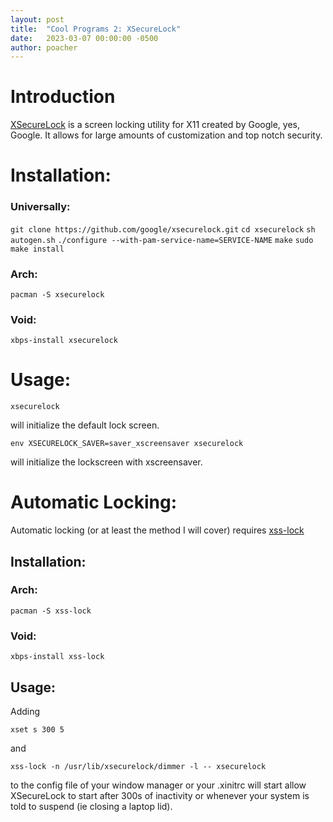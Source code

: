 ```yaml
---
layout: post
title:  "Cool Programs 2: XSecureLock"
date:   2023-03-07 00:00:00 -0500
author: poacher
---
```


# Introduction

[XSecureLock](https://github.com/google/xsecurelock) is a screen locking utility for X11 created by Google, yes, Google. It allows for large amounts of customization and top notch security.

# Installation:

### Universally:

`git clone https://github.com/google/xsecurelock.git`
`cd xsecurelock`
`sh autogen.sh`
`./configure --with-pam-service-name=SERVICE-NAME`
`make`
`sudo make install`

### Arch:

`pacman -S xsecurelock`

### Void:

`xbps-install xsecurelock`

# Usage:

`xsecurelock` 

will initialize the default lock screen.

`env XSECURELOCK_SAVER=saver_xscreensaver xsecurelock` 

will initialize the lockscreen with xscreensaver.

# Automatic Locking:

Automatic locking (or at least the method I will cover) requires <a href="https://man.archlinux.org/man/xss-lock.1">xss-lock<a>

## Installation:

### Arch:

`pacman -S xss-lock`

### Void:

`xbps-install xss-lock`

## Usage:

Adding

`xset s 300 5`

and

`xss-lock -n /usr/lib/xsecurelock/dimmer -l -- xsecurelock`

to the config file of your window manager or your .xinitrc will start allow XSecureLock to start after 300s of inactivity or whenever your system is told to suspend (ie closing a laptop lid).
